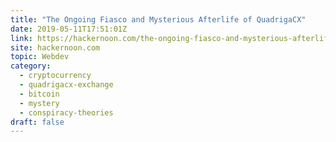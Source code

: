 ```yaml
---
title: "The Ongoing Fiasco and Mysterious Afterlife of QuadrigaCX"
date: 2019-05-11T17:51:01Z
link: https://hackernoon.com/the-ongoing-fiasco-and-mysterious-afterlife-of-quadrigacx-370504507d78?source=rss----3a8144eabfe3---4&utm_medium=RSS&utm_source=hune
site: hackernoon.com
topic: Webdev
category:
  - cryptocurrency
  - quadrigacx-exchange
  - bitcoin
  - mystery
  - conspiracy-theories
draft: false
---
```

